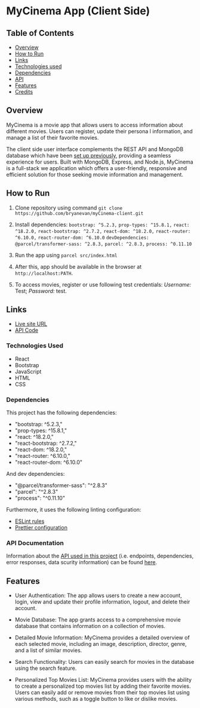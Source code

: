 # MyCinema App (Client Side)

## Table of Contents

- [Overview](#overview)
- [How to Run](#how-to-run)
- [Links](#links)
- [Technologies used](#technologies-used)
- [Dependencies](#dependencies)
- [API](#api)
- [Features](#features)
- [Credits](#credits)

## Overview

MyCinema is a movie app that allows users to access information about different movies. Users can register, update their persona    l information, and manage a list of their favorite movies.

The client side user interface complements the REST API and MongoDB database which have been [set up previously](https://github.com/bryanevan/myCinema-server-application), providing a seamless experience for users. Built with MongoDB, Express, and Node.js, MyCinema is a full-stack we application which offers a user-friendly, responsive and efficient solution for those seeking movie information and management.

## How to Run

1. Clone repository using command `git clone https://github.com/bryanevan/myCinema-client.git`

2. Install dependencies: 
    `bootstrap: ^5.2.3,`
    `prop-types: ^15.8.1,`
    `react: ^18.2.0,`
    `react-bootstrap: ^2.7.2,`
    `react-dom: ^18.2.0,`
    `react-router: ^6.10.0,`
    `react-router-dom: ^6.10.0`
  `devDependencies: `
   ` @parcel/transformer-sass: ^2.8.3,`
    `parcel: ^2.8.3,`
    `process: ^0.11.10`

3. Run the app using `parcel src/index.html`

4. After this, app should be available in the browser at `http://localhost:PATH`.

5. To access movies, register or use following test credentials: _Username:_ Test; _Password:_ test.

## Links

- [Live site URL](https://my-cinema808.netlify.app/)
- [API Code](https://github.com/bryanevan/myCinema-server-application)

### Technologies Used

- React
- Bootstrap
- JavaScript
- HTML
- CSS

### Dependencies

This project has the following dependencies:

- "bootstrap: ^5.2.3,"
- "prop-types: ^15.8.1,"
- "react: ^18.2.0,"
- "react-bootstrap: ^2.7.2,"
- "react-dom: ^18.2.0,"
- "react-router: ^6.10.0,"
- "react-router-dom: ^6.10.0"

And dev dependencies:

- "@parcel/transformer-sass": "^2.8.3"
- "parcel": "^2.8.3"
- "process": "^0.11.10"

Furthermore, it uses the following linting configuration:

- [ESLint rules](https://github.com/mydea/simple-pokedex-app/blob/master/.eslintrc)
- [Prettier configuration](https://stackoverflow.com/questions/55430906/prettier-single-quote-for-javascript-and-json-double-quote-for-html-sass-and-c)

### API Documentation

Information about the [API used in this project](https://github.com/bryanevan/myCinema-server-application) (i.e. endpoints, dependencies, error responses, data scurity information) can be found [here](https://mycinema.herokuapp.com/documentation.html).

## Features

- User Authentication: The app allows users to create a new account, login, view and update their profile information, logout, and delete their account.

- Movie Database: The app grants access to a comprehensive movie database that contains information on a collection of movies.

- Detailed Movie Information: MyCinema provides a detailed overview of each selected movie, including an image, description, director, genre, and a list of similar movies.

- Search Functionality: Users can easily search for movies in the database using the search feature.

- Personalized Top Movies List: MyCinema provides users with the ability to create a personalized top movies list by adding their favorite movies. Users can easily add or remove movies from their top movies list using various methods, such as a toggle button to like or dislike movies.
